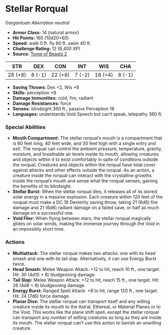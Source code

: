 # Stellar Rorqual

*Gargantuan* *Aberration* *neutral*

- **Armor Class:** 14 (natural armor)
- **Hit Points:** 165 (10d20+60)
- **Speed:** walk 0 ft. fly 80 ft. swim 40 ft.
- **Challenge Rating:** 12 (8,400 XP)
- **Source:** [Tome of Beasts 2](https://koboldpress.com/kpstore/product/tome-of-beasts-2-for-5th-edition/)

| STR | DEX | CON | INT | WIS | CHA |
| --- | --- | --- | --- | --- | --- |
| 26 (+8) | 8 (-1) | 22 (+6) | 7 (-2) | 18 (+4) | 8 (-1) |

- **Saving Throws**: Dex +2, Wis +6
- **Skills:** perception +8
- **Damage Immunities:** cold, fire, radiant
- **Damage Resistances:** force
- **Senses:** blindsight 360 ft., passive Perception 18
- **Languages:** understands Void Speech but can’t speak, telepathy 360 ft.
### Special Abilities
- **Mouth Compartment:** The stellar rorqual’s mouth is a compartment that is 60 feet long, 40 feet wide, and 30 feet high with a single entry and exit. The rorqual can control the ambient pressure, temperature, gravity, moisture, and breathable air levels inside its mouth, allowing creatures and objects within it to exist comfortably in spite of conditions outside the rorqual. Creatures and objects within the rorqual have total cover against attacks and other effects outside the rorqual. As an action, a creature inside the rorqual can interact with the crystalline growths inside the rorqual’s mouth and sense what the rorqual senses, gaining the benefits of its blindsight.
- **Stellar Burst:** When the stellar rorqual dies, it releases all of its stored solar energy in a massive explosion. Each creature within 120 feet of the rorqual must make a DC 18 Dexterity saving throw, taking 21 (6d6) fire damage and 21 (6d6) radiant damage on a failed save, or half as much damage on a successful one.
- **Void Flier:** When flying between stars, the stellar rorqual magically glides on solar winds, making the immense journey through the Void in an impossibly short time.
### Actions
- **Multiattack:** The stellar rorqual makes two attacks: one with its head smash and one with its tail slap. Alternatively, it can use Energy Burst twice.
- **Head Smash:** Melee Weapon Attack: +12 to hit, reach 10 ft., one target. Hit: 30 (4d10 + 8) bludgeoning damage.
- **Tail Slap:** Melee Weapon Attack: +12 to hit, reach 15 ft., one target. Hit: 26 (4d8 + 8) bludgeoning damage.
- **Energy Burst:** Ranged Spell Attack: +8 to hit, range 120 ft., one target. Hit: 24 (7d6) force damage.
- **Planar Dive:** The stellar rorqual can transport itself and any willing creature inside its mouth to the Astral, Ethereal, or Material Planes or to the Void. This works like the plane shift spell, except the stellar rorqual can transport any number of willing creatures as long as they are inside its mouth. The stellar rorqual can’t use this action to banish an unwilling creature.

